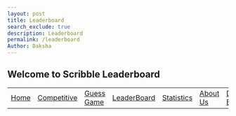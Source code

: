 ```yaml
---
layout: post
title: Leaderboard
search_exclude: true
description: Leaderboard
permalink: /leaderboard
Author: Daksha
---
```


## Welcome to Scribble Leaderboard

<table>
    <tr>
        <td><a href="{{site.baseurl}}/index">Home</a></td>
        <td><a href="{{site.baseurl}}/competition">Competitive</a></td>
        <td><a href="{{site.baseurl}}/guess">Guess Game</a></td>
        <td><a href="{{site.baseurl}}/leaderboard">LeaderBoard</a></td>
        <td><a href="{{site.baseurl}}/stats">Statistics</a></td>
        <td><a href="{{site.baseurl}}/about">About Us</a></td>
        <td><a href="{{site.baseurl}}/deploy">Deploy Blog</a></td>
    </tr>
</table>

<div class="leaderboard-container">
    <style>
        :root {
            --primary-color: #1a237e;
            --secondary-color: #283593;
            --background: linear-gradient(135deg, #e3f2fd, #bbdefb);
            --text-color: #2c3e50;
            --card-bg: #ffffff;
            --error: #e74c3c;
            --success: #2ecc71;
        }

        body {
            background: var(--background);
            margin: 0;
            min-height: 100vh;
            font-family: 'Poppins', -apple-system, BlinkMacSystemFont, sans-serif;
            color: var(--text-color);
        }

        .leaderboard-container {
            max-width: 1000px;
            margin: 3rem auto;
            padding: 2rem;
        }

        .leaderboard-title {
            color: var(--primary-color);
            font-size: 2.5rem;
            text-align: center;
            font-weight: 700;
            margin-bottom: 2rem;
            text-transform: uppercase;
            letter-spacing: 2px;
        }

        .form-container {
            background: var(--card-bg);
            border-radius: 16px;
            padding: 2rem;
            margin-bottom: 2rem;
            box-shadow: 0 8px 30px rgba(0,0,0,0.1);
        }

        .input-group {
            display: grid;
            grid-template-columns: repeat(auto-fit, minmax(200px, 1fr));
            gap: 1rem;
            margin-bottom: 1rem;
        }

        .form-input {
            padding: 12px 16px;
            border: 2px solid #e0e0e0;
            border-radius: 8px;
            font-size: 1rem;
            color: var(--text-color);
            width: 100%;
            box-sizing: border-box;
        }

        .form-input:focus {
            border-color: var(--primary-color);
            outline: none;
        }

        .submit-button {
            background: var(--primary-color);
            color: white;
            border: none;
            padding: 12px 24px;
            border-radius: 8px;
            font-weight: 600;
            cursor: pointer;
            transition: all 0.3s ease;
        }

        .submit-button:hover {
            background: var(--secondary-color);
            transform: translateY(-2px);
        }

        .delete-btn {
            background: var(--error);
            color: white;
            border: none;
            padding: 8px 16px;
            border-radius: 6px;
            cursor: pointer;
            transition: all 0.3s ease;
        }

        .delete-btn:hover {
            opacity: 0.9;
        }

        .leaderboard-table {
            width: 100%;
            border-collapse: separate;
            border-spacing: 0 8px;
            margin-top: 2rem;
        }

        .leaderboard-table th {
            background: var(--primary-color);
            color: white;
            padding: 16px;
            text-align: left;
            font-weight: 600;
        }

        .leaderboard-table td {
            background: var(--card-bg);
            padding: 16px;
            color: var(--text-color);
        }

        .leaderboard-table tr:hover td {
            background: #f8f9fa;
        }

        #message {
            text-align: center;
            margin-top: 1rem;
            padding: 12px;
            border-radius: 8px;
            font-weight: 500;
        }

        @media (max-width: 768px) {
            .leaderboard-container {
                margin: 1rem;
                padding: 1rem;
            }

            .input-group {
                grid-template-columns: 1fr;
            }

            .leaderboard-title {
                font-size: 2rem;
            }
        }
    </style>

    <h1 class="leaderboard-title">Scribble Masters</h1>
    
    <div class="form-container">
        <div class="input-group">
            <input type="text" id="profileName" placeholder="Profile Name" class="form-input" required>
            <input type="text" id="drawingName" placeholder="Drawing Name" class="form-input" required>
            <input type="number" id="score" placeholder="Score (0-100)" class="form-input" min="0" max="100" required>
            <button onclick="submitScore()" class="submit-button">Submit Score</button>
        </div>
        <div id="message"></div>
    </div>

    <table class="leaderboard-table">
        <thead>
            <tr>
                <th>Rank</th>
                <th>Player</th>
                <th>Drawing</th>
                <th>Score</th>
                <th>Actions</th>
            </tr>
        </thead>
        <tbody id="leaderboard"></tbody>
    </table>
</div>

<script>
const API_URL = 'http://127.0.0.1:8203/api/leaderboard';

function showMessage(message, isError = false) {
    const messageEl = document.getElementById('message');
    messageEl.style.backgroundColor = isError ? '#fee2e2' : '#dcfce7';
    messageEl.style.color = isError ? '#dc2626' : '#16a34a';
    messageEl.textContent = message;
    setTimeout(() => messageEl.textContent = '', 3000);
}

async function fetchLeaderboard() {
    try {
        const response = await fetch(`${API_URL}/list`);
        if (!response.ok) throw new Error('Failed to fetch leaderboard');
        const data = await response.json();
        displayLeaderboard(data.entries || []);
    } catch (error) {
        console.error('Error:', error);
        document.getElementById('leaderboard').innerHTML = 
            '<tr><td colspan="5" style="text-align: center;">Error loading leaderboard</td></tr>';
    }
}

function displayLeaderboard(entries) {
    const tbody = document.getElementById('leaderboard');
    tbody.innerHTML = '';

    if (!entries || entries.length === 0) {
        tbody.innerHTML = '<tr><td colspan="5" style="text-align: center;">No entries yet</td></tr>';
        return;
    }

    entries.sort((a, b) => b.score - a.score)
        .forEach((entry, index) => {
            const row = document.createElement('tr');
            row.innerHTML = `
                <td>${index + 1}</td>
                <td>${entry.profile_name}</td>
                <td>${entry.drawing_name}</td>
                <td>${entry.score}</td>
                <td>
                    <button onclick="deleteEntry('${entry.profile_name}', '${entry.drawing_name}')" 
                            class="delete-btn">Delete</button>
                </td>
            `;
            tbody.appendChild(row);
        });
}

async function submitScore() {
    const profileName = document.getElementById('profileName').value.trim();
    const drawingName = document.getElementById('drawingName').value.trim();
    const score = parseInt(document.getElementById('score').value);

    if (!profileName || !drawingName) {
        showMessage('Please fill in all fields', true);
        return;
    }

    if (isNaN(score) || score < 0 || score > 100) {
        showMessage('Please enter a valid score between 0 and 100', true);
        return;
    }

    try {
        const response = await fetch(API_URL, {
            method: 'PUT',
            headers: {
                'Content-Type': 'application/json',
            },
            body: JSON.stringify({
                profile_name: profileName,
                drawing_name: drawingName,
                score: score
            })
        });

        const data = await response.json();

        if (response.ok) {
            showMessage('Score submitted successfully');
            document.getElementById('profileName').value = '';
            document.getElementById('drawingName').value = '';
            document.getElementById('score').value = '';
            await fetchLeaderboard();
        } else {
            throw new Error(data.error || 'Failed to submit score');
        }
    } catch (error) {
        console.error('Error:', error);
        showMessage(error.message, true);
    }
}

async function deleteEntry(profileName, drawingName) {
    if (!confirm('Are you sure you want to delete this entry?')) return;
    
    try {
        const response = await fetch(API_URL, {
            method: 'DELETE',
            headers: {
                'Content-Type': 'application/json',
            },
            body: JSON.stringify({
                profile_name: profileName,
                drawing_name: drawingName
            })
        });

        const data = await response.json();
        
        if (response.ok) {
            showMessage('Entry deleted successfully');
            await fetchLeaderboard();
        } else {
            throw new Error(data.error || 'Failed to delete entry');
        }
    } catch (error) {
        console.error('Error:', error);
        showMessage(error.message, true);
    }
}

// Initialize and auto-refresh
fetchLeaderboard();
setInterval(fetchLeaderboard, 30000);
</script>